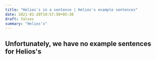```yaml
---
title: "Helios's in a sentence | Helios's example sentences"
date: 2021-01-20T19:57:50+05:30
draft: falses
summary: "Helios's"
---
```

## Unfortunately, we have no example sentences for Helios's                 
